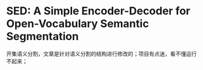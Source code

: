 # SED: A Simple Encoder-Decoder for Open-Vocabulary Semantic Segmentation

开集语义分割，文章是针对语义分割的结构进行修改的；项目有点迷，看不懂运行不起来；
